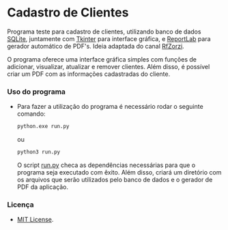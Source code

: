# Cadastro de Clientes

Programa teste para cadastro de clientes, utilizando banco de dados [SQLite](https://www.sqlite.org/index.html), juntamente com [Tkinter](https://docs.python.org/3/library/tkinter.html) para interface gráfica, e [ReportLab](https://www.reportlab.com/) para gerador automático de PDF's.
Ideia adaptada do canal [RfZorzi](https://www.youtube.com/channel/UCRpW8w3slU-u6FiZjkqwOUg).

O programa oferece uma interface gráfica simples com funções de adicionar, visualizar, atualizar e remover clientes. Além disso, é possível criar um PDF com as informações cadastradas do cliente.

### Uso do programa
- Para fazer a utilização do programa é necessário rodar o seguinte comando:
    ```cmd
    python.exe run.py
    ```
    ou
    ```bash
    python3 run.py
    ```
    O script [run.py](https://github.com/luisdef/cadastro-de-clientes/blob/master/run.py) checa as dependências necessárias para que o programa seja executado com êxito. Além disso, criará um diretório com os arquivos que serão utilizados pelo banco de dados e o gerador de PDF da aplicação.

### Licença
- [MIT License](https://github.com/luisdef/cadastro-de-clientes/blob/master/LICENSE).
